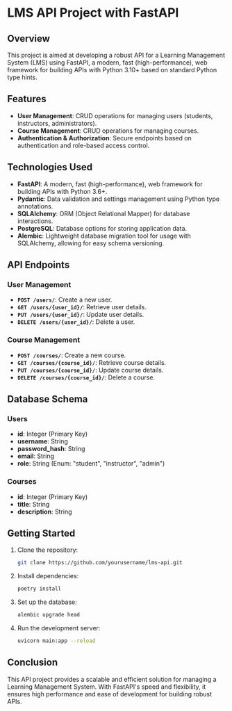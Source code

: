 <!-- @format -->

# LMS API Project with FastAPI

## Overview

This project is aimed at developing a robust API for a Learning Management System (LMS) using FastAPI, a modern, fast (high-performance), web framework for building APIs with Python 3.10+ based on standard Python type hints.

## Features

- **User Management**: CRUD operations for managing users (students, instructors, administrators).
- **Course Management**: CRUD operations for managing courses.
- **Authentication & Authorization**: Secure endpoints based on authentication and role-based access control.

## Technologies Used

- **FastAPI**: A modern, fast (high-performance), web framework for building APIs with Python 3.6+.
- **Pydantic**: Data validation and settings management using Python type annotations.
- **SQLAlchemy**: ORM (Object Relational Mapper) for database interactions.
- **PostgreSQL**: Database options for storing application data.
- **Alembic**: Lightweight database migration tool for usage with SQLAlchemy, allowing for easy schema versioning.

## API Endpoints

### User Management

- **`POST /users/`**: Create a new user.
- **`GET /users/{user_id}/`**: Retrieve user details.
- **`PUT /users/{user_id}/`**: Update user details.
- **`DELETE /users/{user_id}/`**: Delete a user.

### Course Management

- **`POST /courses/`**: Create a new course.
- **`GET /courses/{course_id}/`**: Retrieve course details.
- **`PUT /courses/{course_id}/`**: Update course details.
- **`DELETE /courses/{course_id}/`**: Delete a course.

## Database Schema

### Users

- **id**: Integer (Primary Key)
- **username**: String
- **password_hash**: String
- **email**: String
- **role**: String (Enum: "student", "instructor", "admin")

### Courses

- **id**: Integer (Primary Key)
- **title**: String
- **description**: String

## Getting Started

1. Clone the repository:

   ```bash
   git clone https://github.com/yourusername/lms-api.git
   ```

2. Install dependencies:

   ```bash
   poetry install
   ```

3. Set up the database:

   ```bash
   alembic upgrade head
   ```

4. Run the development server:

   ```bash
   uvicorn main:app --reload
   ```

## Conclusion

This API project provides a scalable and efficient solution for managing a Learning Management System. With FastAPI's speed and flexibility, it ensures high performance and ease of development for building robust APIs.
